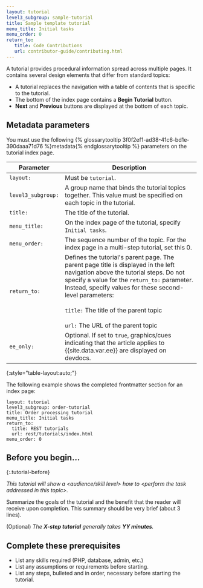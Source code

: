 ```yaml
---
layout: tutorial
level3_subgroup: sample-tutorial
title: Sample template tutorial
menu_title: Initial tasks
menu_order: 0
return_to:
   title: Code Contributions
   url: contributor-guide/contributing.html
---
```


A tutorial provides procedural information spread across multiple pages. It contains several design elements that differ from standard topics:

* A tutorial replaces the navigation with a table of contents that is specific to the tutorial.
* The bottom of the index page contains a **Begin Tutorial** button.
* **Next** and **Previous** buttons are displayed at the bottom of each topic.

## Metadata parameters

You must use the following {% glossarytooltip 3f0f2ef1-ad38-41c6-bd1e-390daaa71d76 %}metadata{% endglossarytooltip %} parameters on the tutorial index page.

Parameter | Description
--- | ---
`layout:` | Must be `tutorial`.
`level3_subgroup:` | A group name that binds the tutorial topics together. This value must be specified on each topic in the tutorial.
`title:` | The title of the tutorial.
`menu_title:` | On the index page of the tutorial, specify `Initial tasks`.
`menu_order:` | The sequence number of the topic. For the index page in a multi-step tutorial, set this 0.
`return_to:` | Defines the tutorial's parent page. The parent page title is displayed in the left navigation above the tutorial steps. Do not specify a value for the `return_to:` parameter. Instead, specify values for these second-level parameters:<br/><br/>`title:` The title of the parent topic<br/><br/>`url:` The URL of the parent topic
`ee_only:` | Optional. If set to `true`, graphics/cues indicating that the article applies to {{site.data.var.ee}} are displayed on devdocs.
{:style="table-layout:auto;"}

The following example shows the completed frontmatter section for an index page:

```
layout: tutorial
level3_subgroup: order-tutorial
title: Order processing tutorial
menu_title: Initial tasks
return_to:
  title: REST tutorials
  url: rest/tutorials/index.html
menu_order: 0
```

## Before you begin...
{:.tutorial-before}

_This tutorial will show a \<audience/skill level> how to \<perform the task addressed in this topic>._

Summarize the goals of the tutorial and the benefit that the reader will receive upon completion.
This summary should be very brief (about 3 lines).

(Optional) _The **X-step tutorial** generally takes **YY minutes**._

## Complete these prerequisites

* List any skills required (PHP, database, admin, etc.)
* List any assumptions or requirements before starting.
* List any steps, bulleted and in order, necessary before starting the tutorial.

